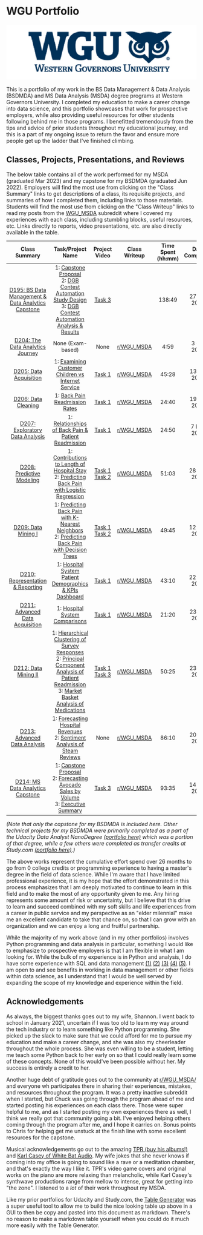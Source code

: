 # WGU Portfolio

![WGU Header](./images/wguheader.png)

This is a portfolio of my work in the BS Data Management & Data Analysis (BSDMDA) and MS Data Analysis (MSDA) degree programs at Western Governors University. I completed my education to make a career change into data science, and this portfolio showcases that work for prospective employers, while also providing useful resources for other students following behind me in those programs. I benefitted tremendously from the tips and advice of prior students throughout my educational journey, and this is a part of my ongoing issue to return the favor and ensure more people get up the ladder that I've finished climbing. 

## Classes, Projects, Presentations, and Reviews

The below table contains all of the work performed for my MSDA (graduated Mar 2023) and my capstone for my BSDMDA (graduated Jun 2022). Employers will find the most use from clicking on the "Class Summary" links to get descriptions of a class, its requisite projects, and summaries of how I completed them, including links to those materials. Students will find the most use from clicking on the "Class Writeup" links to read my posts from the [WGU_MSDA](https://www.reddit.com/r/WGU_MSDA/) subreddit where I covered my experiences with each class, including stumbling blocks, useful resources, etc. Links directly to reports, video presentations, etc. are also directly available in the table.

|                                                        Class Summary                                                        |                                                                                                          Task/Project Name                                                                                                         |                                                                                            Project Video                                                                                           |                                               Class Writeup                                               | Time Spent<br>(hh:mm) | Date Completed |
|:---------------------------------------------------------------------------------------------------------------------------:|:----------------------------------------------------------------------------------------------------------------------------------------------------------------------------------------------------------------------------------:|:--------------------------------------------------------------------------------------------------------------------------------------------------------------------------------------------------:|:---------------------------------------------------------------------------------------------------------:|:---------------------:|:--------------:|
| [D195: BS Data Management & Data Analytics Capstone](https://github.com/WJTownsend/WGU_Portfolio/blob/main/D195/summary.md) |                       1: [Capstone Proposal](./D195/d195task1.pdf)<br>2: [DGB Contest Automation Study Design](./D195/d195task2.pdf)<br>3: [DGB Contest Automation Analysis & Results](./D195/d195task3.pdf)                       |                                                   [Task 3](https://drive.google.com/file/d/1KpU15NSBgPr_TeSPebIqlRv7hRxPRw2f/view?usp=share_link)                                                  |                                                                                                           |         138:49        |   27 Jun 2022  |
| [D204: The Data Analytics Journey](./D204/summary.md)                                                                       |                                                                                                          None (Exam-based)                                                                                                         |                                                                                                None                                                                                                | [r/WGU_MSDA](https://www.reddit.com/r/WGU_MSDA/comments/xvoohh/complete_d204_the_data_analytics_journey/) |          4:59         |   3 Oct 2022   |
| [D205: Data Acquisition](./D205/summary.md)                                                                                 |                                                                             1: [Examining Customer Children vs Internet Service](./D205/d205task1.pdf)                                                                             |                                                   [Task 1](https://drive.google.com/file/d/19yLRrzJ96i_NpWQlTsuzKMgYfthdIJ9Z/view?usp=share_link)                                                  |      [r/WGU_MSDA](https://www.reddit.com/r/WGU_MSDA/comments/y97ndg/complete_d205_data_acquisition/)      |         45:28         |   13 Oct 2022  |
| [D206: Data Cleaning](./D206/summary.md)                                                                                    |                                                                                      1: [Back Pain Readmission Rates](./D206/d206task1.ipynb)                                                                                      |                                                   [Task 1](https://drive.google.com/file/d/1LEsS1d82NkSTJUP_qRShmETwvh7hPWU_/view?usp=share_link)                                                  |        [r/WGU_MSDA](https://www.reddit.com/r/WGU_MSDA/comments/yck899/complete_d206_data_cleaning/)       |         24:40         |   19 Oct 2022  |
| [D207: Exploratory Data Analysis](./D207/summary.md)                                                                        |                                                                            1: [Relationships of Back Pain & Patient Readmission](./D207/d207task1.ipynb)                                                                           |                                                   [Task 1](https://drive.google.com/file/d/19EeTuEbvrGgWH0xJl8LSu_j8HXFRjSYr/view?usp=share_link)                                                  |  [r/WGU_MSDA](https://www.reddit.com/r/WGU_MSDA/comments/yp36gt/complete_d207_exploratory_data_analysis/) |         24:50         |   7 Nov 2022   |
| [D208: Predictive Modeling](./D208/summary.md)                                                                              |                                         1: [Contributions to Length of Hospital Stay](./D208/d208task1.ipynb)<br>2: [Predicting Back Pain with Logistic Regression](./D208/d208task2.ipynb)                                        | [Task 1](https://drive.google.com/file/d/1gsfc66L3t1ds3HgeB9ly59NnW9qAWu61/view?usp=share_link)<br>[Task 2](https://drive.google.com/file/d/1irwiEji4WLST3fN5wpbWPoPBdnFWuXZ4/view?usp=share_link) |     [r/WGU_MSDA](https://www.reddit.com/r/WGU_MSDA/comments/zddfxb/complete_d208_predictive_modeling/)    |         51:03         |   28 Nov 2022  |
| [D209: Data Mining I](./D209/summary.md)                                                                                    |                                         1: [Predicting Back Pain with K-Nearest Neighbors](./D209/d209task1.ipynb)<br>2: [Predicting Back Pain with Decision Trees](./D209/d209task2.ipynb)                                        | [Task 1](https://drive.google.com/file/d/1kupWMxyiWuqhsIdhV2qZPVp5PGc7VplI/view?usp=share_link)<br>[Task 2](https://drive.google.com/file/d/1tdQWaZTwdBADMxNQ4bBWAy7TDC1qv8Sd/view?usp=share_link) |        [r/WGU_MSDA](https://www.reddit.com/r/WGU_MSDA/comments/zk5ho2/complete_d209_data_mining_i/)       |         49:45         |   12 Dec 2022  |
| [D210: Representation & Reporting](./D210/summary.md)                                                                       |                              1: [Hospital System Patient Demographics & KPIs](./D210/d210task1.ipynb)<br>[Dashboard](https://public.tableau.com/app/profile/william.townsend5052/viz/shared/P4D66FQQH)                             |                                                   [Task 1](https://drive.google.com/file/d/1Boqzrm1UxOhgwlKbFrhTuGCMPr4r2zoa/view?usp=share_link)                                                  |  [r/WGU_MSDA](https://www.reddit.com/r/WGU_MSDA/comments/10jk6dp/complete_d210_representation_reporting/) |         43:10         |   22 Dec 2022  |
| [D211: Advanced Data Acquisition](./D211/summary.md)                                                                        |                                                                                       1: [Hospital System Comparisons](./D211/d211task1.pdf)                                                                                       |                                                   [Task 1](https://drive.google.com/file/d/1DazzDQXS-BamuOuWMPFuoPhtfYIlnR70/view?usp=share_link)                                                  | [r/WGU_MSDA](https://www.reddit.com/r/WGU_MSDA/comments/10jm9kv/complete_d211_advanced_data_acquisition/) |         21:20         |   23 Jan 2023  |
| [D212: Data Mining II](./D212/summary.md)                                                                                   | 1: [Hierarchical Clustering of Survey Responses](./D212/d212task3.ipynb)<br>2: [Principal Component Analysis of Patient Readmission](./D212/d212task3.ipynb)<br>3: [Market Basket Analysis of Medications](./D212/d212task3.ipynb) | [Task 1](https://drive.google.com/file/d/1Peq0hjFb65x4jyvxtBItzeQJ4IT0xYWU/view?usp=share_link)<br>[Task 3](https://drive.google.com/file/d/1-_n-VdGwriJwXF40Ytu9gYONlZryKLzp/view?usp=share_link) |       [r/WGU_MSDA](https://www.reddit.com/r/WGU_MSDA/comments/10jp4er/complete_d212_data_mining_ii/)      |         50:25         |   23 Jan 2023  |
| [D213: Advanced Data Analysis](./D213/summary.md)                                                                           |                                                   1: [Forecasting Hospital Revenues](./D213/d213task1.ipynb)<br>2: [Sentiment Analysis of Steam Reviews](./D213/d213task2.ipynb)                                                   |                                                                                                None                                                                                                |  [r/WGU_MSDA](https://www.reddit.com/r/WGU_MSDA/comments/117pakj/complete_d213_advanced_data_analytics/)  |         86:10         |   20 Feb 2023  |
| [D214: MS Data Analytics Capstone](./D214/summary.md)                                                                       |                                  1: [Capstone Proposal](./D214/d214task1.pdf)<br>2: [Forecasting Avocado Sales by Volume](./D214/d214task2.ipynb)<br>3: [Executive Summary](./D214/d214task3.pdf)                                  |                                                   [Task 3](https://drive.google.com/file/d/1mXes0hSLamDup7qHxHqF9Ep_aVQAqx9j/view?usp=share_link)                                                  |       [r/WGU_MSDA](https://www.reddit.com/r/WGU_MSDA/comments/11sjtm7/complete_d214_msda_capstone/)       |         93:35         |   14 Mar 2023  |

*(Note that only the capstone for my BSDMDA is included here. Other technical projects for my BSDMDA were primarily completed as a part of the Udacity Data Analyst NanoDegree [(portfolio here)](https://github.com/WJTownsend/udacity-portfolio) which was a portion of that degree, while a few others were completed as transfer credits at Study.com [(portfolio here)](https://github.com/WJTownsend/StudyDotCom-Portfolio).)* 

The above works represent the cumulative effort spend over 26 months to go from 0 college credits or programming experience to having a master's degree in the field of data science. While I'm aware that I have limited professional experience, it is my hope that the effort demonstrated in this process emphasizes that I am deeply motivated to continue to learn in this field and to make the most of any opportunity given to me. Any hiring represents some amount of risk or uncertainty, but I believe that this drive to learn and succeed combined with my soft skills and life experiences from a career in public service and my perspective as an "elder milennial" make me an excellent candidate to take that chance on, so that I can grow with an organization and we can enjoy a long and fruitful partnership. 

While the majority of my work above (and in my other portfolios) involves Python programming and data analysis in particular, something I would like to emphasize to prospective employers is that I am flexible in what I am looking for. While the bulk of my experience is in Python and analysis, I do have some experience with SQL and data management [(1)](https://github.com/WJTownsend/udacity-portfolio/blob/main/class02/20210708SQLProjectQueries.md) [(2)](https://github.com/WJTownsend/StudyDotCom-Portfolio/blob/main/CS204/CS204Project.txt) [(3)](https://github.com/WJTownsend/StudyDotCom-Portfolio/blob/main/CS303/CS303Project.pdf) [(4)](./D205/d205task1.pdf) [(5)](./D211/d211task1.pdf). I am open to and see benefits in working in data management or other fields within data science, as I understand that I would be well served by expanding the scope of my knowledge and experience within the field.

## Acknowledgements

As always, the biggest thanks goes out to my wife, Shannon. I went back to school in January 2021, uncertain if I was too old to learn my way around the tech industry or to learn something like Python programming. She picked up the slack to make sure that we could afford for me to pursue my education and make a career change, and she was also my cheerleader throughout the whole process. She was even willing to be a student, letting me teach some Python back to her early on so that I could really learn some of these concepts. None of this would've been possible without her. My success is entirely a credit to her. 

Another huge debt of gratitude goes out to the community at [r/WGU_MSDA/](https://www.reddit.com/r/WGU_MSDA/) and everyone wh participates there in sharing their experiences, mistakes, and resources throughout the program. It was a pretty inactive subreddit when I started, but Chuck was going through the program ahead of me and started posting his experiences on each class there. Those were super helpful to me, and as I started posting my own experiences there as well, I think we really got that community going a bit. I've enjoyed helping others coming through the program after me, and I hope it carries on. Bonus points to Chris for helping get me unstuck at the finish line with some excellent resources for the capstone. 

Musical acknowledgements go out to the amazing [TPR (buy his albums!)](https://tprpiano.com/) and [Karl Casey of White Bat Audio](https://www.youtube.com/c/whitebataudio). My wife jokes that she never knows if coming into my office is going to sound like a rave or a meditation chamber, and that's exactly the way I like it. TPR's video game covers and original works on the piano are more relaxing than melancholic, while Karl Casey's synthwave productions range from mellow to intense, great for getting into "the zone". I listened to a *lot* of their work throughout my MSDA. 

Like my prior portfolios for Udacity and Study.com, the [Table Generator](https://www.tablesgenerator.com/markdown_tables#) was a super useful tool to allow me to build the nice looking table up above in a GUI to then be copy and pasted into this document as markdown. There's no reason to make a markdown table yourself when you could do it much more easily with the Table Generator. 